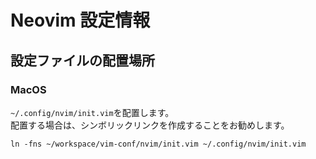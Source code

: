# Neovim 設定情報

## 設定ファイルの配置場所
### MacOS
`~/.config/nvim/init.vim`を配置します。  
配置する場合は、シンボリックリンクを作成することをお勧めします。
```shell
ln -fns ~/workspace/vim-conf/nvim/init.vim ~/.config/nvim/init.vim
```

